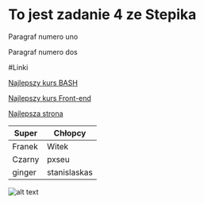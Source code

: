 # To jest zadanie 4 ze Stepika

Paragraf numero uno

Paragraf numero dos

#Linki

[Najlepszy kurs BASH](https://stepik.org/course/83989/)

[Najlepszy kurs Front-end](https://stepik.org/course/125441)

[Najlepsza strona](mev.pxseu.com/calculator)


|Super|Chłopcy|
|----------|----------|
|Franek|Witek|
|Czarny|pxseu|
|ginger|stanislaskas|

![alt text]([https://github.com/MevWebDev/Markdown4/blob/main/stepik-meme.jpg)
